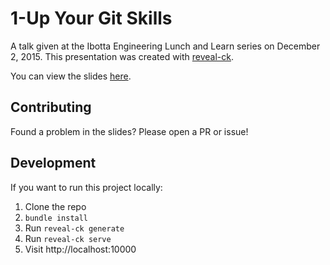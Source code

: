 # 1-Up Your Git Skills

A talk given at the Ibotta Engineering Lunch and Learn series on December 2, 2015.
This presentation was created with [reveal-ck](https://github.com/jedcn/reveal-ck).

You can view the slides [here](https://blimmer.github.io/1up-git-skills-talk).

## Contributing
Found a problem in the slides? Please open a PR or issue!

## Development
If you want to run this project locally:

1. Clone the repo
2. `bundle install`
3. Run `reveal-ck generate`
4. Run `reveal-ck serve`
5. Visit http://localhost:10000
